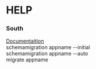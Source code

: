HELP
==============

### South
[Documentaition](http://south.readthedocs.org/en/latest/)  
schemamigration appname --initial  
schemamigration appname --auto  
migrate appname  